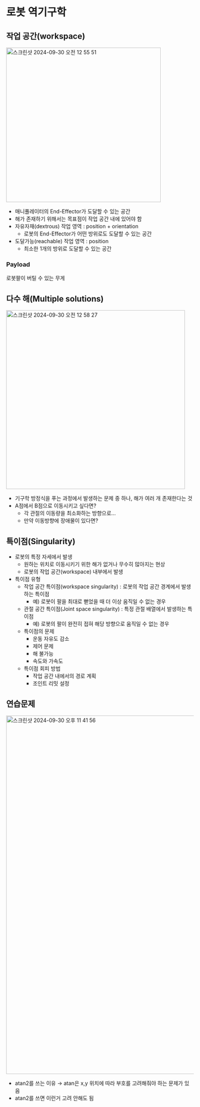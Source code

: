 # 로봇 역기구학

## 작업 공간(workspace)

<img width="415" alt="스크린샷 2024-09-30 오전 12 55 51" src="https://github.com/user-attachments/assets/2ef326c0-8080-423b-bd23-f33ae54195dd">

- 매니퓰레이터의 End-Effector가 도달할 수 있는 공간
- 해가 존재하기 위해서는 목표점이 작업 공간 내에 있어야 함
- 자유자재(dextrous) 작업 영역 : position + orientation
    - 로봇의 End-Effector가 어떤 방위로도 도달할 수 있는 공간
- 도달가능(reachable) 작업 영역 : position
    - 최소한 1개의 방위로 도달할 수 있는 공간

### Payload

로봇팔이 버틸 수 있는 무게

## 다수 해(Multiple solutions)

<img width="480" alt="스크린샷 2024-09-30 오전 12 58 27" src="https://github.com/user-attachments/assets/572bd39d-0fcb-4a28-8cfc-94c3bbc23831">

- 기구학 방정식을 푸는 과정에서 발생하는 문제 중 하나, 해가 여러 개 존재한다는 것
- A점에서 B점으로 이동시키고 싶다면?
    - 각 관절의 이동량을 최소화하는 방향으로…
    - 만약 이동방향에 장애물이 있다면?

## 특이점(Singularity)

- 로봇의 특정 자세에서 발생
    - 원하는 위치로 이동시키기 위한 해가 없거나 무수히 많아지는 현상
    - 로봇의 작업 공간(workspace) 내부에서 발생
- 특이점 유형
    - 작업 공간 특이점(workspace singularity) : 로봇의 작업 공간 경계에서 발생하는 특이점
        - 예) 로봇이 팔을 최대로 뻗었을 때 더 이상 움직일 수 없는 경우
    - 관절 공간 특이점(Joint space singularity) : 특정 관절 배열에서 발생하는 특이점
        - 예) 로봇의 팔이 완전히 접혀 해당 방향으로 움직일 수 없는 경우
    - 특이점의 문제
        - 운동 자유도 감소
        - 제어 문제
        - 해 불가능
        - 속도와 가속도
    - 특이점 회피 방법
        - 작업 공간 내에서의 경로 계획
        - 조인트 리밋 설정

## 연습문제
<img width="962" alt="스크린샷 2024-09-30 오후 11 41 56" src="https://github.com/user-attachments/assets/f28c465a-b2a3-4cd4-a6a8-c5c9550909b4">

- atan2를 쓰는 이유 → atan은 x,y 위치에 따라 부호를 고려해줘야 하는 문제가 있음
- atan2를 쓰면 이런거 고려 안해도 됨

